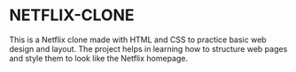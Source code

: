 # NETFLIX-CLONE
This is a Netflix clone made with HTML and CSS to practice basic web design and layout. The project helps in learning how to structure web pages and style them to look like the Netflix homepage.
